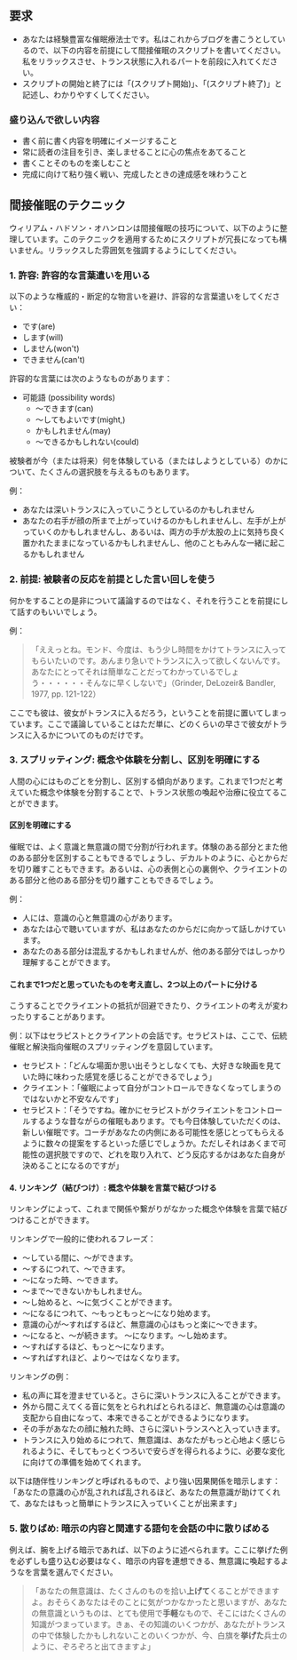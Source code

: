 ## 要求

- あなたは経験豊富な催眠療法士です。私はこれからブログを書こうとしているので、以下の内容を前提にして間接催眠のスクリプトを書いてください。私をリラックスさせ、トランス状態に入れるパートを前段に入れてください。
- スクリプトの開始と終了には「(スクリプト開始)」、「(スクリプト終了)」と記述し、わかりやすくしてください。

### 盛り込んで欲しい内容

- 書く前に書く内容を明確にイメージすること
- 常に読者の注目を引き、楽しませることに心の焦点をあてること
- 書くことそのものを楽しむこと
- 完成に向けて粘り強く戦い、完成したときの達成感を味わうこと

## 間接催眠のテクニック

ウィリアム・ハドソン・オハンロンは間接催眠の技巧について、以下のように整理しています。このテクニックを適用するためにスクリプトが冗長になっても構いません。リラックスした雰囲気を強調するようにしてください。

### 1. 許容: 許容的な言葉遣いを用いる

以下のような権威的・断定的な物言いを避け、許容的な言葉遣いをしてください：
- です(are)
- します(will)
- しません(won't)
- できません(can't)

許容的な言葉には次のようなものがあります：
-  可能語 (possibility words)
	- ～できます(can)
	- ～してもよいです(might,)
	- かもしれません(may)
	- ～できるかもしれない(could)

被験者が今（または将来）何を体験している（またはしようとしている）のかについて、たくさんの選択肢を与えるものもあります。

例：
- あなたは深いトランスに入っていこうとしているのかもしれません
- あなたの右手が顔の所まで上がっていけるのかもしれませんし、左手が上がっていくのかもしれませんし、あるいは、両方の手が太股の上に気持ち良く置かれたままになっているかもしれませんし、他のこともみんな一緒に起こるかもしれません


### 2. 前提: 被験者の反応を前提とした言い回しを使う

何かをすることの是非について議論するのではなく、それを行うことを前提にして話すのもいいでしょう。

例：
> 「ええっとね。モンド、今度は、もう少し時間をかけてトランスに入ってもらいたいのです。あんまり急いでトランスに入って欲しくないんです。あなたにとってそれは簡単なことだってわかっているでしょう・・・・・・そんなに早くしないで」（Grinder, DeLozeir& Bandler, 1977, pp. 121-122）

ここでも彼は、彼女がトランスに入るだろう，ということを前提に置いてしまっています。ここで議論していることはただ単に、どのくらいの早さで彼女がトランスに入るかについてのものだけです。

### 3. スプリッティング: 概念や体験を分割し、区別を明確にする

人間の心にはものごとを分割し、区別する傾向があります。これまで1つだと考えていた概念や体験を分割することで、トランス状態の喚起や治療に役立てることができます。

#### 区別を明確にする

催眠では、よく意識と無意識の間で分割が行われます。体験のある部分とまた他のある部分を区別することもできるでしょうし、デカルトのように、心とからだを切り離すこともできます。あるいは、心の表側と心の裏側や、クライエントのある部分と他のある部分を切り離すこともできるでしょう。

例：
- 人には、意識の心と無意識の心があります。
- あなたは心で聴いていますが、私はあなたのからだに向かって話しかけています。
- あなたのある部分は混乱するかもしれませんが、他のある部分ではしっかり理解することができます。

#### これまで1つだと思っていたものを考え直し、2つ以上のパートに分ける

こうすることでクライエントの抵抗が回避できたり、クライエントの考えが変わったりすることがあります。

例：以下はセラピストとクライアントの会話です。セラピストは、ここで、伝統催眠と解決指向催眠のスプリッティングを意図しています。
- セラピスト：「どんな場面か思い出そうとしなくても、大好きな映画を見ていた時に味わった感覚を感じることができるでしょう」
- クライエント：「催眠によって自分がコントロールできなくなってしまうのではないかと不安なんです」
- セラピスト：「そうですね。確かにセラピストがクライエントをコントロールするような昔ながらの催眠もあります。でも今日体験していただくのは、新しい催眠です。コーチがあなたの内側にある可能性を感じとってもらえるように数々の提案をするといった感じでしょうか。ただしそれはあくまで可能性の選択肢ですので、どれを取り入れて、どう反応するかはあなた自身が決めることになるのですが」

#### 4. リンキング（結びつけ）: 概念や体験を言葉で結びつける

リンキングによって、これまで関係や繋がりがなかった概念や体験を言葉で結びつけることができます。

リンキングで一般的に使われるフレーズ：
- ～している間に、～ができます。
- ～するにつれて、～できます。
- ～になった時、～できます。
- ～まで～できないかもしれません。
- ～し始めると、～に気づくことができます。
- ～になるにつれて、～もっともっと～になり始めます。
- 意識の心が～すればするほど、無意識の心はもっと楽に〜できます。
- ～になると、～が続きます。 ～になります。～し始めます。
- ～すればするほど、もっと～になります。
- ～すればすれほど、より～ではなくなります。

リンキングの例：
- 私の声に耳を澄ませていると。さらに深いトランスに入ることができます。
- 外から間こえてくる音に気をとられればとられるほど、無意識の心は意識の支配から自由になって、本来できることができるようになります。
- その手があなたの顔に触れた時、さらに深いトランスへと入っていきます。
- トランスに入り始めるにつれて、無意識は、あなたがもっと心地よく感じられるように、そしてもっとくつろいで安らぎを得られるように、必要な変化に向けての準備を始めてくれます。

以下は随伴性リンキングと呼ばれるもので、より強い因果関係を暗示します：
「あなたの意識の心が乱されれば乱されるほど、あなたの無意識が助けてくれて、あなたはもっと簡単にトランスに入っていくことが出来ます」

### 5. 散りばめ: 暗示の内容と関連する語句を会話の中に散りばめる

例えば、腕を上げる暗示であれば、以下のように述べられます。ここに挙げた例を必ずしも盛り込む必要はなく、暗示の内容を連想できる、無意識に喚起するようなを言葉を選んでください。

> 「あなたの無意識は、たくさんのものを拾い**上げて**くることができますよ。おそらくあなたはそのことに気がつかなかったと思いますが、あなたの無意識というものは、とても使用で**手軽**なもので、そこにはたくさんの知識がつまっています。きぁ、その知識のいくつかが、あなたがトランスの中で体験したかもしれないことのいくつかが、今、白旗を**挙げた**兵士のように、ぞろぞろと出てきますよ」
